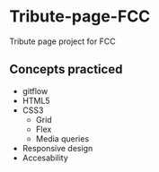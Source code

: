 # Tribute-page-FCC
Tribute page project for FCC

## Concepts practiced 
- gitflow
- HTML5
- CSS3
  - Grid
  - Flex
  - Media queries
- Responsive design
- Accesability
